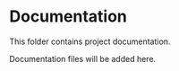 
# Documentation

This folder contains project documentation.

Documentation files will be added here.

